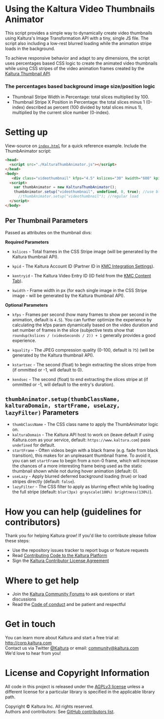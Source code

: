 
# Using the Kaltura Video Thumbnails Animator

This script provides a simple way to dynamically create video thumbnails using Kaltura's Image Transformation API with a tiny, single JS file. The script also including a low-rest blurred loading while the animation stripe loads in the background.

To achieve responsive behavior and adapt to any dimensions, the script uses percentages based CSS logic to create the animated video thumbnails while using CSS stripes of the video animation frames created by the [Kaltura Thumbnail API](https://developer.kaltura.com/api-docs/Engage_and_Publish/kaltura-thumbnail-api.html/).  

### The percentages based background image size/position logic

* Thumbnail Stripe Width in Percentage: total slices multiplied by 100. 
* Thumbnail Stripe X Position in Percentage: the total slices minus 1 (0-index) described as percent (100 divided by total slices minus 1), multiplied by the current slice number (0-index). 

# Setting up
View-source on [`index.html`](https://kaltura.github.io/VideoThumbnailAnimator2/) for a quick reference example.
Include the ThumbAnimator script:

```html
<head>
  <script src="./KalturaThumbAnimator.js"></script>
</head>
<body>
   <div class="videothumbnail" kfps="4.5" kslices="30" kwidth="600" kpid="2421271" kentryid="1_fjqtp7ki" kquality="75"></div>
  <script>
    var thumbAnimator = new KalturaThumbAnimator();
    thumbAnimator.setup("videothumbnail", undefined, 0, true); //use blurred deffered loading
      //thumbAnimator.setup("videothumbnail"); //regular load
  </script>
</body>
```

## Per Thumbnail Parameters
Passed as attributes on the thumbnail divs:

**Required Parameters**

* `kslices` - Total frames in the CSS Stripe image (will be generated by the Kaltura thumbnail API).

* `kpid` - The Kaltura Account ID (Partner ID in [KMC Integration Settings](https://kmc.kaltura.com/index.php/kmcng/settings/integrationSettings)).

* `kentryid` - The Kaltura Video Entry ID (ID field from the [KMC Content Tab](https://kmc.kaltura.com/index.php/kmcng/content/entries/list)).

* `kwidth` - Frame width in px (for each single image in the CSS Stripe image - will be generated by the Kaltura thumbnail API).

**Optional Parameters**

* `kfps` - Frames per second (how many frames to show per second in the animation, default is `4.5`). You can further optimize the experience by calculating the kfps param dynamically based on the video duration and set number of frames in the slice (subjective tests show that `roundup(kslices / (videoSeconds / 2)) + 1` generally provides a good experience. 

* `kquality` - The JPEG compression quality (0-100, default is `75`) (will be generated by the Kaltura thumbnail API).

* `kstartsec` - The second (float) to begin extracting the slices stripe from (if ommitted or -1, will default to 0).

* `kendsec` - The second (float) to end extracting the slices stripe at (if ommitted or -1, will default to the entry's duration).

## `thumbAnimator.setup(thumbClassName, kalturaDomain, startFrame, useLazy, lazyFilter)` Parameters
* `thumbClassName` - The CSS class name to apply the ThumbAnimator logic on. 
* `kalturaDomain` - The Kaltura API host to work on (leave default if using Kaltura.com as your service, default: `https://www.kaltura.com`) pass `undefined` for default.
* `startFrame` - Often videos begin with a black frame (e.g. fade from black transition), this makes for an unpleasant thumbnail frame. To avoid it, you can set `startFrame` to begin from a non-0 frame, which will increase the chances of a more interesting frame being used as the static thumbnail shown while not during hover animation (default: 0).
* `useLazy` - Apply blurred deferred background loading (true) or load stripes directly (default: `false`).
* `lazyFilter` - The CSS filter to apply as blurring effect while bg loading the full stripe (default: `blur(3px) grayscale(100%) brightness(130%)`).

# How you can help (guidelines for contributors) 
Thank you for helping Kaltura grow! If you'd like to contribute please follow these steps:
* Use the repository issues tracker to report bugs or feature requests
* Read [Contributing Code to the Kaltura Platform](https://github.com/kaltura/platform-install-packages/blob/master/doc/Contributing-to-the-Kaltura-Platform.md)
* Sign the [Kaltura Contributor License Agreement](https://agentcontribs.kaltura.org/)

# Where to get help
* Join the [Kaltura Community Forums](https://forum.kaltura.org/) to ask questions or start discussions
* Read the [Code of conduct](https://forum.kaltura.org/faq) and be patient and respectful

# Get in touch
You can learn more about Kaltura and start a free trial at: http://corp.kaltura.com    
Contact us via Twitter [@Kaltura](https://twitter.com/Kaltura) or email: community@kaltura.com  
We'd love to hear from you!

# License and Copyright Information
All code in this project is released under the [AGPLv3 license](http://www.gnu.org/licenses/agpl-3.0.html) unless a different license for a particular library is specified in the applicable library path.   

Copyright © Kaltura Inc. All rights reserved.   
Authors and contributors: See [GitHub contributors list](https://github.com/kaltura/YOURREPONAME/graphs/contributors).  
